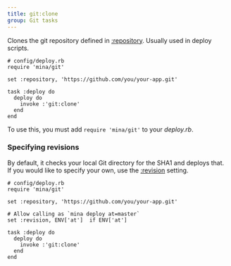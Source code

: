 ```yaml
---
title: git:clone
group: Git tasks
---
```


Clones the git repository defined in [:repository](../settings/repository.html).
Usually used in deploy scripts.

    # config/deploy.rb
    require 'mina/git'

    set :repository, 'https://github.com/you/your-app.git'

    task :deploy do
      deploy do
        invoke :'git:clone'
      end
    end

To use this, you must add `require 'mina/git'` to your *deploy.rb*.

### Specifying revisions

By default, it checks your local Git directory for the SHA1 and deploys that.
If you would like to specify your own, use the
[:revision](/settings/revision.html) setting.

    # config/deploy.rb
    require 'mina/git'

    set :repository, 'https://github.com/you/your-app.git'

    # Allow calling as `mina deploy at=master`
    set :revision, ENV['at']  if ENV['at']

    task :deploy do
      deploy do
        invoke :'git:clone'
      end
    end
